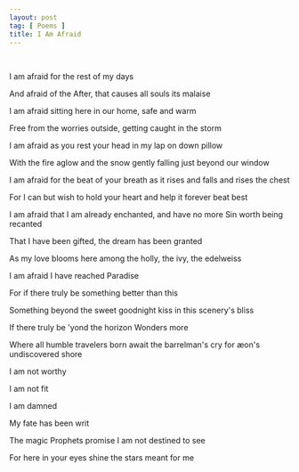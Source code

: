 ```yaml
---
layout: post
tag: [ Poems ]
title: I Am Afraid
---
```


<br/>

I am afraid for the rest of my days

And afraid of the After, that causes all souls its malaise

I am afraid sitting here in our home, safe and warm

Free from the worries outside, getting caught in the storm

I am afraid as you rest your head in my lap on down pillow

With the fire aglow and the snow gently falling just beyond our window

I am afraid for the beat of your breath as it rises and falls and rises the chest

For I can but wish to hold your heart and help it forever beat best

I am afraid that I am already enchanted, and have no more Sin worth being recanted

That I have been gifted, the dream has been granted

As my love blooms here among the holly, the ivy, the edelweiss

I am afraid I have reached Paradise

For if there truly be something better than this

Something beyond the sweet goodnight kiss in this scenery's bliss

If there truly be 'yond the horizon Wonders more

Where all humble travelers born await the barrelman's cry for æon's undiscovered shore

I am not worthy

I am not fit

I am damned

My fate has been writ

The magic Prophets promise I am not destined to see

For here in your eyes shine the stars meant for me

<br/>
